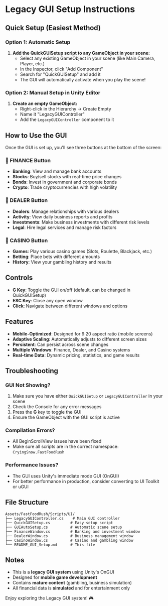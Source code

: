 # Legacy GUI Setup Instructions

## Quick Setup (Easiest Method)

### Option 1: Automatic Setup
1. **Add the QuickGUISetup script to any GameObject in your scene:**
   - Select any existing GameObject in your scene (like Main Camera, Player, etc.)
   - In the Inspector, click "Add Component"
   - Search for "QuickGUISetup" and add it
   - The GUI will automatically activate when you play the scene!

### Option 2: Manual Setup in Unity Editor
1. **Create an empty GameObject:**
   - Right-click in the Hierarchy → Create Empty
   - Name it "LegacyGUIController"
   - Add the `LegacyGUIController` component to it

## How to Use the GUI

Once the GUI is set up, you'll see three buttons at the bottom of the screen:

### 🏦 FINANCE Button
- **Banking**: View and manage bank accounts
- **Stocks**: Buy/sell stocks with real-time price changes
- **Bonds**: Invest in government and corporate bonds
- **Crypto**: Trade cryptocurrencies with high volatility

### 🤝 DEALER Button
- **Dealers**: Manage relationships with various dealers
- **Activity**: View daily business reports and profits
- **Investments**: Make business investments with different risk levels
- **Legal**: Hire legal services and manage risk factors

### 🎰 CASINO Button
- **Games**: Play various casino games (Slots, Roulette, Blackjack, etc.)
- **Betting**: Place bets with different amounts
- **History**: View your gambling history and results

## Controls

- **G Key**: Toggle the GUI on/off (default, can be changed in QuickGUISetup)
- **ESC Key**: Close any open window
- **Click**: Navigate between different windows and options

## Features

- **Mobile-Optimized**: Designed for 9:20 aspect ratio (mobile screens)
- **Adaptive Scaling**: Automatically adjusts to different screen sizes
- **Persistent**: Can persist across scene changes
- **Multiple Windows**: Finance, Dealer, and Casino systems
- **Real-time Data**: Dynamic pricing, statistics, and game results

## Troubleshooting

### GUI Not Showing?
1. Make sure you have either `QuickGUISetup` or `LegacyGUIController` in your scene
2. Check the Console for any error messages
3. Press the **G** key to toggle the GUI
4. Ensure the GameObject with the GUI script is active

### Compilation Errors?
- All BeginScrollView issues have been fixed
- Make sure all scripts are in the correct namespace: `CryingSnow.FastFoodRush`

### Performance Issues?
- The GUI uses Unity's immediate mode GUI (OnGUI)
- For better performance in production, consider converting to UI Toolkit or uGUI

## File Structure

```
Assets/FastFoodRush/Scripts/UI/
├── LegacyGUIController.cs    # Main GUI controller
├── QuickGUISetup.cs         # Easy setup script
├── GUIAutoSetup.cs          # Automatic scene setup
├── FinanceWindow.cs         # Banking and investment window
├── DealerWindow.cs          # Business management window
├── CasinoWindow.cs          # Casino and gambling window
└── README_GUI_Setup.md      # This file
```

## Notes

- This is a **legacy GUI system** using Unity's OnGUI
- Designed for **mobile game development**
- Contains **mature content** (gambling, business simulation)
- All financial data is **simulated** and for entertainment only

Enjoy exploring the Legacy GUI system! 🎮 